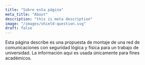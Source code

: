 ```yaml
---
title: "Sobre esta página"
meta_title: "About"
description: "this is meta description"
image: "/images/shield-question.svg"
draft: false
---
```


Esta página describe es una propuesta de montaje de una red de comunicaciones con seguridad lógica y física para un trabajo de universidad. La información aquí es usada únicamente para fines académicos.
